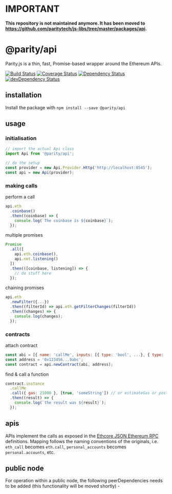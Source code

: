 # IMPORTANT

**This repository is not maintained anymore. It has been moved to https://github.com/paritytech/js-libs/tree/master/packages/api.**

# @parity/api

Parity.js is a thin, fast, Promise-based wrapper around the Ethereum APIs.

[![Build Status](https://travis-ci.org/paritytech/js-api.svg?branch=master)](https://travis-ci.org/paritytech/js-api)
[![Coverage Status](https://coveralls.io/repos/github/paritytech/js-api/badge.svg?branch=master)](https://coveralls.io/github/paritytech/js-api?branch=master)
[![Dependency Status](https://david-dm.org/paritytech/js-api.svg)](https://david-dm.org/paritytech/js-api)
[![devDependency Status](https://david-dm.org/paritytech/js-api/dev-status.svg)](https://david-dm.org/paritytech/js-api#info=devDependencies)

## installation

Install the package with `npm install --save @parity/api`

## usage

### initialisation

```javascript
// import the actual Api class
import Api from '@parity/api';

// do the setup
const provider = new Api.Provider.Http('http://localhost:8545');
const api = new Api(provider);
```

### making calls

perform a call

```javascript
api.eth
  .coinbase()
  .then((coinbase) => {
    console.log(`The coinbase is ${coinbase}`);
  });
```

multiple promises

```javascript
Promise
  .all([
    api.eth.coinbase(),
    api.net.listening()
  ])
  .then(([coinbase, listening]) => {
    // do stuff here
  });
```

chaining promises

```javascript
api.eth
  .newFilter({...})
  .then((filterId) => api.eth.getFilterChanges(filterId))
  .then((changes) => {
    console.log(changes);
  });
```

### contracts

attach contract

```javascript
const abi = [{ name: 'callMe', inputs: [{ type: 'bool', ...}, { type: 'string', ...}]}, ...abi...];
const address = '0x123456...9abc';
const contract = api.newContract(abi, address);
```

find & call a function

```javascript
contract.instance
  .callMe
  .call({ gas: 21000 }, [true, 'someString']) // or estimateGas or postTransaction
  .then((result) => {
    console.log(`the result was ${result}`);
  });
```

## apis

APIs implement the calls as exposed in the [Ethcore JSON Ethereum RPC](https://github.com/paritytech/js-api) definitions. Mapping follows the naming conventions of the originals, i.e. `eth_call` becomes `eth.call`, `personal_accounts` becomes `personal.accounts`, etc.

## public node

For operation within a public node, the following peerDependencies needs to be added (this functionality will be moved shortly) -
